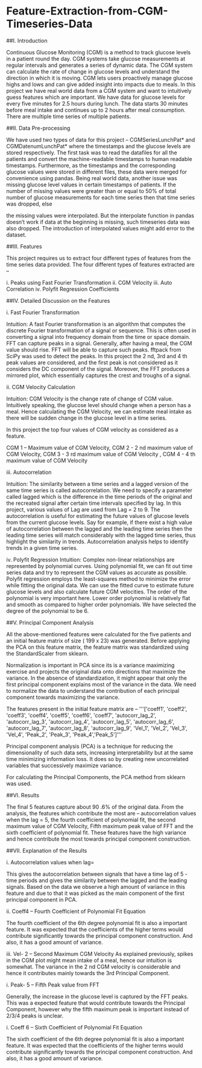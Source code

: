 # Feature-Extraction-from-CGM-Timeseries-Data

##I. Introduction

Continuous Glucose Monitoring (CGM) is a method to track glucose levels in a
patient round the day. CGM systems take glucose measurements at regular
intervals and generates a series of dynamic data. The CGM system can calculate
the rate of change in glucose levels and understand the direction in which it is
moving. CGM lets users proactively manage glucose highs and lows and can give
added insight into impacts due to meals. In this project we have real world data
from a CGM system and want to intuitively guess features which are important.
We have data for glucose levels for every five minutes for 2.5 hours during lunch.
The data starts 30 minutes before meal intake and continues up to 2 hours after
meal consumption. There are multiple time series of multiple patients.

##II. Data Pre-processing

We have used two types of data for this project – CGMSeriesLunchPat* and
CGMDatenumLunchPat* where the timestamps and the glucose levels are stored
respectively. The first task was to read the datafiles for all the patients and convert
the machine-readable timestamps to human readable timestamps. Furthermore, as
the timestamps and the corresponding glucose values were stored in different files,
these data were merged for convenience using pandas. Being real world data,
another issue was missing glucose level values in certain timestamps of patients. If
the number of missing values were greater than or equal to 50% of total number of
glucose measurements for each time series then that time series was dropped, else

the missing values were interpolated. But the interpolate function in pandas doesn’t
work if data at the beginning is missing, such timeseries data was also dropped.
The introduction of interpolated values might add error to the dataset.

##III. Features

This project requires us to extract four different types of features from the time series data provided. 
The four different types of features extracted are –

i. Peaks using Fast Fourier Transformation
ii. CGM Velocity
iii. Auto Correlation
iv. Polyfit Regression Coefficients

##IV. Detailed Discussion on the Features

i. Fast Fourier Transformation

Intuition: A fast Fourier transformation is an algorithm that computes the
discrete Fourier transformation of a signal or sequence. This is often used in
converting a signal into frequency domain from the time or space domain.
FFT can capture peaks in a signal. Generally, after having a meal, the CGM
value should rise. FFT will be able to capture such peaks.
fftpack from SciPy was used to detect the peaks. In this project the 2 nd, 3rd and
4 th peak values are considered, and the first peak is not considered as it considers
the DC component of the signal. Moreover, the FFT produces a mirrored plot,
which essentially captures the crest and troughs of a signal.

ii. CGM Velocity Calculation

Intuition: CGM Velocity is the change rate of change of CGM value.
Intuitively speaking, the glucose level should change when a person has a meal.
Hence calculating the CGM Velocity, we can estimate meal intake as there will
be sudden change in the glucose level in a time series.

In this project the top four values of CGM velocity as considered as a feature.

CGM 1 – Maximum value of CGM Velocity, CGM 2 - 2 nd maximum value of
CGM Velocity, CGM 3 - 3 rd maximum value of CGM Velocity , CGM 4 - 4 th
maximum value of CGM Velocity

iii. Autocorrelation

Intuition: The similarity between a time series and a lagged version of the same
time series is called autocorrelation. We need to specify a parameter called
lagged which is the difference in the time periods of the original and the recreated
signal after certain time intervals specified by lag. In this project, various values
of Lag are used from Lag = 2 to 9.
The autocorrelation is useful for estimating the future values of glucose levels
from the current glucose levels. Say for example, if there exist a high value of
autocorrelation between the lagged and the leading time series then the leading
time series will match considerably with the lagged time series, thus highlight
the similarity in trends. Autocorrelation analysis helps to identify trends in a
given time series.

iv. Polyfit Regression
Intuition: Complex non-linear relationships are represented by
polynomial curves. Using polynomial fit, we can fit out time series data
and try to represent the CGM values as accurate as possible. Polyfit
regression employs the least-squares method to minimize the error while
fitting the original data. We can use the fitted curve to estimate future
glucose levels and also calculate future CGM velocities. The order of the
polynomial is very important here. Lower order polynomial is relatively
flat and smooth as compared to higher order polynomials. We have
selected the degree of the polynomial to be 6.

##V. Principal Component Analysis

All the above-mentioned features were calculated for the five patients and
an initial feature matrix of size ( 199 x 23) was generated. Before applying
the PCA on this feature matrix, the feature matrix was standardized using
the StandardScaler from sklearn.

Normalization is important in PCA since its is a variance maximizing
exercise and projects the original data onto directions that maximize the
variance. In the absence of standardization, it might appear that only the first
principal component explains most of the variance in the data. We need
to normalize the data to understand the contribution of each principal
component towards maximizing the variance.

The features present in the initial feature matrix are –
'''['coeff1', 'coeff2', 'coeff3', 'coeff4', 'coeff5', 'coeff6', 'coeff7',
'autocorr_lag_2', 'autocorr_lag_3', 'autocorr_lag_4', 'autocorr_lag_5',
'autocorr_lag_6', 'autocorr_lag_7', 'autocorr_lag_8', 'autocorr_lag_9',
'Vel_1', 'Vel_2', 'Vel_3', 'Vel_4', 'Peak_2', 'Peak_3', 'Peak_4','Peak_5']'''

Principal component analysis (PCA) is a technique for reducing the
dimensionality of such data sets, increasing interpretability but at the
same time minimizing information loss. It does so by creating new
uncorrelated variables that successively maximize variance.

For calculating the Principal Components, the PCA method from sklearn
was used.

##VI. Results

The final 5 features capture about 90 .6% of the original data.
From the analysis, the features which contribute the most are –
autocorrelation values when the lag = 5, the fourth coefficient of
polynomial fit, the second maximum value of CGM Velocity, Fifth
maximum peak value of FFT and the sixth coefficient of polynomial fit.
These features have the high variance and hence contribute the most
towards principal component construction.

##VII. Explanation of the Results

i. Autocorrelation values when lag=

This gives the autocorrelation between signals that have a time lag of 5 -
time periods and gives the similarity between the lagged and the leading
signals. Based on the data we observe a high amount of variance in this
feature and due to that it was picked as the main component of the first
principal component in PCA.

ii. Coeff4 – Fourth Coefficient of Polynomial Fit
Equation

The fourth coefficient of the 6th degree polynomial fit is also a
important feature. It was expected that the coefficients of the
higher terms would contribute significantly towards the principal
component construction. And also, it has a good amount of
variance.

iii. Vel- 2 – Second Maximum CGM Velocity
As explained previously, spikes in the CGM plot might mean
intake of a meal, hence our intuition is somewhat. The variance
in the 2 nd CGM velocity is considerable and hence it contributes
mainly towards the 3rd Principal Component.

i. Peak- 5 – Fifth Peak value from FFT

Generally, the increase in the glucose level is captured by the FFT peaks.
This was a expected feature that would contribute towards the Principal
Component, however why the fifth maximum peak is important instead of
2/3/4 peaks is unclear.

i. Coeff 6 – Sixth Coefficient of Polynomial Fit
Equation

The sixth coefficient of the 6th degree polynomial fit is also a
important feature. It was expected that the coefficients of the
higher terms would contribute significantly towards the principal
component construction. And also, it has a good amount of
variance.

